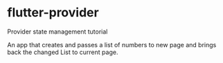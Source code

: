 # flutter-provider

Provider state management tutorial

An app that creates and passes a list of numbers to new page and brings back the changed List to current page.
